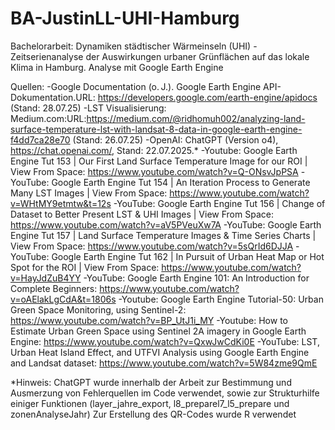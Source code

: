 # BA-JustinLL-UHI-Hamburg
Bachelorarbeit: Dynamiken städtischer Wärmeinseln (UHI) - Zeitserienanalyse der Auswirkungen urbaner Grünflächen auf das lokale Klima in Hamburg. Analyse mit Google Earth Engine 

Quellen:
-Google Documentation (o. J.). Google Earth Engine API-Dokumentation.URL: https://developers.google.com/earth-engine/apidocs (Stand: 28.07.25)
-LST Visualisierung: Medium.com:URL:https://medium.com/@ridhomuh002/analyzing-land-surface-temperature-lst-with-landsat-8-data-in-google-earth-engine-f4dd7ca28e70 (Stand: 26.07.25)
-OpenAI: ChatGPT (Version o4), https://chat.openai.com/, Stand: 22.07.2025.*
-Youtube: Google Earth Engine Tut 153 | Our First Land Surface Temperature Image for our ROI | View From Space: https://www.youtube.com/watch?v=Q-ONsvJpPSA
-YouTube: Google Earth Engine Tut 154 | An Iteration Process to Generate Many LST Images | View From Space: https://www.youtube.com/watch?v=WHtMY9etmtw&t=12s
-YouTube: Google Earth Engine Tut 156 | Change of Dataset to Better Present LST & UHI Images | View From Space: https://www.youtube.com/watch?v=aV5PVeuXw7A
-YouTube: Google Earth Engine Tut 157 | Land Surface Temperature Images & Time Series Charts | View From Space: https://www.youtube.com/watch?v=5sQrId6DJJA
-YouTube: Google Earth Engine Tut 162 | In Pursuit of Urban Heat Map or Hot Spot for the ROI | View From Space: https://www.youtube.com/watch?v=HayJdZuB4YY
-YouTube: Google Earth Engine 101: An Introduction for Complete Beginners: https://www.youtube.com/watch?v=oAElakLgCdA&t=1806s
-Youtube: Google Earth Engine Tutorial-50: Urban Green Space Monitoring, using Sentinel-2: https://www.youtube.com/watch?v=BP_UtJ1i_MY
-Youtube: How to Estimate Urban Green Space using Sentinel 2A imagery in Google Earth Engine: https://www.youtube.com/watch?v=QxwJwCdKi0E
-YouTube: LST, Urban Heat Island Effect, and UTFVI Analysis using Google Earth Engine and Landsat dataset: https://www.youtube.com/watch?v=5W84zme9QmE

*Hinweis: ChatGPT wurde innerhalb der Arbeit zur Bestimmung und Ausmerzung von Fehlerquellen im Code verwendet, sowie zur Strukturhilfe einiger Funktionen (layer_jahre_export, l8_preparel7_l5_prepare und zonenAnalyseJahr)
Zur Erstellung des QR-Codes wurde R verwendet
